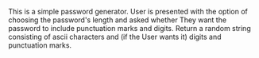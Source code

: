 This is a simple password generator. 
User is presented with the option of choosing the password's length and asked whether They want the password to include punctuation marks and digits.
Return a random string consisting of ascii characters and (if the User wants it) digits and punctuation marks.
